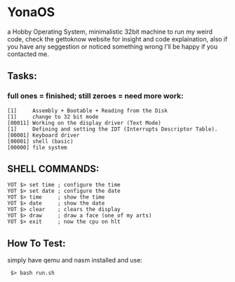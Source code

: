 # YonaOS
a Hobby Operating System, minimalistic 32bit machine to run my weird code, check the gettoknow website for insight and code explaination, also if you have any seggestion or noticed something wrong I'll be happy if you contacted me.
## Tasks:
### full ones = finished; still zeroes = need more work:
```
[1]     Assembly + Bootable + Reading from the Disk
[1]     change to 32 bit mode
[00011] Working on the display driver (Text Mode)
[1]     Defining and setting the IDT (Interrupts Descriptor Table).
[00001] Keyboard driver 
[00001] shell (basic)
[00000] file system
```

## SHELL COMMANDS:
	YOT $> set time	; configure the time
	YOT $> set date	; configure the date
	YOT $> time		; show the time
	YOT $> date		; show the date
	YOT $> clear	; clears the display
	YOT $> draw		; draw a face (one of my arts)
	YOT $> exit		; now the cpu on hlt

## How To Test:
  simply have qemu and nasm installed and use:
   ```
    $> bash run.sh
   ```

